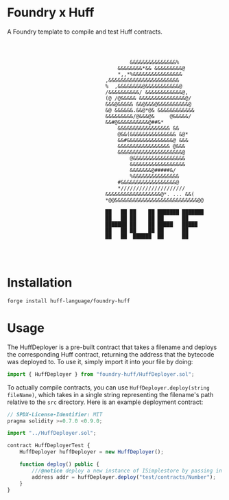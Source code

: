 # Foundry x Huff

A Foundry template to compile and test Huff contracts.

```



                                        &&&&&&&&&&&&&&&%
                                    &&&&&&&&*&& &&&&&&&&&@
                                    *,,*%&&&&&&&&&&&&&&&&
                                ,&&&&&&&&&&&&&&&&&&&&&&&
                                %  ,&&&&&&&&@&&&&&&&&&&&@
                                /&&&&&&&&&&/ &&&&&&&&&&&&@,
                                (@ /@&&&&& &&&&&&&&&&&&&&&@/
                                &&&@&&&&& &&@&&&@&&&&&&&&&&@
                                &@ &&&&&&.&&@*@& &&&&&&&&&&&&
                                &&&&&&&&&/@&&&@&     @&&&&&/
                                &&#@&&&&&&&&&&@##&*
                                    &&&&&&&&&&&&&&&&& &&
                                    @&&(&&&&&&&&&&&&&&& &@*
                                    &&#&&&&&&&&&&&&&&&@ &&&
                                    &&&&&&&&&&&&&&&&& @&&&
                                    &&&&&&&&&&&&&&&&&&&&&@
                                        @&&&&&&&&&&&&&&&&&
                                        &&&&&&&&&&&&&&&&&&
                                        &&&&&&&@#####&/
                                        %&&&&&&&&&&&&&&&
                                    #&&&&&&&&&&&&&&&&&&@
                                    */////////////////////
                                &&&&&&&&&&&&&&&&&&@*. ... &&(
                                *@@&&&&&&&&&&&&&&&&&&&&&&&&&&&@@

                                ██   ██ ██    ██ ███████ ███████
                                ██   ██ ██    ██ ██      ██
                                ███████ ██    ██ █████   █████
                                ██   ██ ██    ██ ██      ██
                                ██   ██  ██████  ██      ██


```

<br>

# Installation

```
forge install huff-language/foundry-huff
```

# Usage

The HuffDeployer is a pre-built contract that takes a filename and deploys the corresponding Huff contract, returning the address that the bytecode was deployed to. To use it, simply import it into your file by doing:

```js
import { HuffDeployer } from "foundry-huff/HuffDeployer.sol";
```

To actually compile contracts, you can use `HuffDeployer.deploy(string fileName)`, which takes in a single string representing the filename's path relative to the `src` directory. Here is an example deployment contract:

```js
// SPDX-License-Identifier: MIT
pragma solidity >=0.7.0 <0.9.0;

import "../HuffDeployer.sol";

contract HuffDeployerTest {
    HuffDeployer huffDeployer = new HuffDeployer();

    function deploy() public {
        ///@notice deploy a new instance of ISimplestore by passing in the address of the deployed Huff contract
        address addr = huffDeployer.deploy("test/contracts/Number");
    }
}
```
